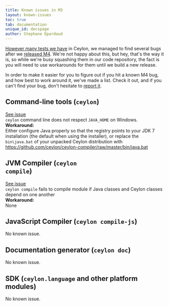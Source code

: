 ```yaml
---
title: Known issues in M3
layout: known-issues
toc: true
tab: documentation
unique_id: docspage
author: Stephane Epardaud
---
```


[However many tests we have](/blog/2012/02/02/how-we-test-ceylon/) in Ceylon, we managed to find 
several bugs after we [released M4](/blog/2012/10/29/ceylon-m4-analytical-engine/).
We're not happy about this, but hey, that's the way it is, so while we're busy squashing them
in our code repository, the fact is you will need to use workarounds for them until we build
a new release.

In order to make it easier for you to figure out if you hit a known M4 bug, and how best to
work around it, we've made a list. Check it out, and if you can't find your bug, don't hesitate
to [report it](/code/issues/). 

## Command-line tools (<code>ceylon</code>)

<div class="known-issue">
<a class="see" href="https://github.com/ceylon/ceylon-compiler/issues/875">See issue</a>
<div class="title"><code>ceylon</code> command line does not respect <code>JAVA_HOME</code> on Windows.</div>
<b>Workaround:</b>
<div class="workaround">
 Either configure Java properly so that the registry points to your JDK 7 installation (the default
 when using the installer), or replace the <code>bin\java.bat</code> of your unpacked Ceylon distribution with 
 <a href="https://github.com/ceylon/ceylon-compiler/raw/master/bin/java.bat">https://github.com/ceylon/ceylon-compiler/raw/master/bin/java.bat</a>
</div>
</div>

## JVM Compiler (<code>ceylon compile</code>)

<div class="known-issue">
<a class="see" href="https://github.com/ceylon/ceylon-compiler/issues/470">See issue</a>
<div class="title"><code>ceylon compile</code> fails to compile module if Java classes and Ceylon classes depend on one another</div>
<b>Workaround:</b>
<div class="workaround">None</div>
</div>

## JavaScript Compiler (<code>ceylon compile-js</code>)

No known issue.

## Documentation generator (<code>ceylon doc</code>)

No known issue.

## SDK (<code>ceylon.language</code> and other platform modules)

No known issue.

